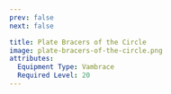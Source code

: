 ```yaml
---
prev: false
next: false

title: Plate Bracers of the Circle
image: plate-bracers-of-the-circle.png
attributes:
  Equipment Type: Vambrace
  Required Level: 20
---
```


<MyItemComponent :item=$frontmatter />

